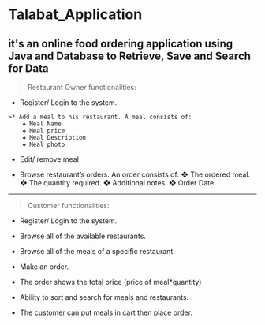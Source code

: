 # Talabat_Application

## it's an online food ordering application using Java and Database to Retrieve, Save and Search for Data




> Restaurant Owner functionalities:

   * Register/ Login to the system.

    >* Add a meal to his restaurant. A meal consists of:
        ❖ Meal Name
        ❖ Meal price
        ❖ Meal Description
        ❖ Meal photo

  * Edit/ remove meal

  * Browse restaurant’s orders. An order consists of:
    ❖ The ordered meal.
    ❖ The quantity required.
    ❖ Additional notes.
    ❖ Order Date

**********************************************************************************************

> Customer functionalities:

   * Register/ Login to the system.
    
   * Browse all of the available restaurants.
    
   * Browse all of the meals of a specific restaurant.
    
   * Make an order.
   
   * The order shows the total price (price of meal*quantity)

   * Ability to sort and search for meals and restaurants.
   
   * The customer can put meals in cart then place order.
